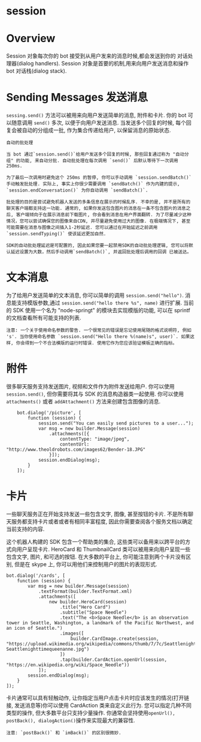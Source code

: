 # session

# Overview

Session 对象每次你的 bot 接受到从用户发来的消息时候,都会发送到你的 对话处理器(dialog handlers). Session 对象是首要的机制,用来向用户发送消息和操作 bot 对话栈(dialog stack).

# Sending Messages 发送消息

`sessing.send()` 方法可以被用来向用户发送简单的消息, 附件和卡片. 你的 bot 可以随意调用 `send()` 多次, 以便于向用户发送消息. 当发送多个回复的时候, 每个回复会被自动的分组成一批, 作为集合传递给用户, 以保留消息的原始状态.

    自动的批处理

    当 bot 通过`session.send()`给用户发送多个回复的时候, 那些回复通过称为 "自动分组" 的功能, 来自动分批. 自动批处理在每次调用 `send()` 后默认等待下一次调用 250ms.

    为了最后一次调用时避免这个 250ms 的暂停, 你可以手动调用 `session.sendBatch()` 手动触发批处理. 实际上, 事实上你很少需要调用 `sendBatch()` 作为内建的提示, `session.endConversation()` 为你自动调用 `sendBatch()`.

    批处理的目的是尝试避免机器人发送的多条信息在展示的时候乱序. 不幸的是, 并不是所有的聊天客户端都支持这一功能. 通常的, 如果你发送包含图片的消息在一条不包含图片的消息之后, 客户端倾向于在展示消息前下载图片, 你会看到消息在用户界面翻转. 为了尽量减少这种情况，您可以尝试确保您的图像来自CDN, 并尽量避免使用过大的图像. 在极端情况下, 甚至可能需要在消息与图像之间插入1-2秒延迟. 您可以通过在开始延迟之前调用`session.sendTyping()` 使该延迟更加自然.

    SDK的自动批处理延迟是可配置的, 因此如果您要一起禁用SDK的自动批处理逻辑, 您可以将默认延迟设置为大数，然后手动调用`sendBatch()`, 并返回批处理后调用的回调 已被送达。


# 文本消息

为了给用户发送简单的文本消息, 你可以简单的调用 `session.send("hello")`. 消息能支持模版参数,通过 `session.send("hello there %s", name)` 进行扩展. 当前的 SDK 使用一个名为 "node-springt" 的模块去实现模版的功能, 可以在 sprintf 的文档查看所有可能支持的列表.

    注意: 一个关于使用命名参数的警告. 一个很常见的错误是忘记使用尾随的格式说明符, 例如 's'. 当你使用命名参数 `session.send("Hello there %(name)s", user)`. 如果这样, 你会得到一个不合法模版的运行时错误. 使用它作为您应该验证模板正确的指标。


# 附件

很多聊天服务支持发送图片, 视频和文件作为附件发送给用户. 你可以使用 `session.send()`, 但你需要将其与 SDK 的消息构造器类一起使用. 你可以使用 `attachments()` 或者 `addAttachment()` 方法来创建包含图像的消息.

```
    bot.dialog('/picture', [
        function (session) {
            session.send("You can easily send pictures to a user...");
            var msg = new builder.Message(session)
                .attachments([{
                    contentType: "image/jpeg",
                    contentUrl: "http://www.theoldrobots.com/images62/Bender-18.JPG"
                }]);
            session.endDialog(msg);
        }
    ]);
```   

# 卡片

一些聊天服务正在开始支持发送一些包含文字, 图像, 甚至按钮的卡片. 不是所有聊天服务都支持卡片或者或者有相同丰富程度, 因此你需要查阅各个服务文档以确定当前支持的内容.

这个机器人构建的 SDK 包含一个帮助类的集合, 这些类可以备用来以跨平台的方式向用户呈现卡片. HeroCard 和 ThumbnailCard 类可以被用来向用户呈现一些包含文字, 图片, 和可选的按钮. 在大多数的平台上, 你可能注意到两个卡片没有区别, 但是在 skype 上, 你可以用他们来控制用户的图片的表现形式.

```
bot.dialog('/cards', [
    function (session) {
        var msg = new builder.Message(session)
            .textFormat(builder.TextFormat.xml)
            .attachments([
                new builder.HeroCard(session)
                    .title("Hero Card")
                    .subtitle("Space Needle")
                    .text("The <b>Space Needle</b> is an observation tower in Seattle, Washington, a landmark of the Pacific Northwest, and an icon of Seattle.")
                    .images([
                        builder.CardImage.create(session, "https://upload.wikimedia.org/wikipedia/commons/thumb/7/7c/Seattlenighttimequeenanne.jpg/320px-Seattlenighttimequeenanne.jpg")
                    ])
                    .tap(builder.CardAction.openUrl(session, "https://en.wikipedia.org/wiki/Space_Needle"))
            ]);
        session.endDialog(msg);
    }
]);
```

卡片通常可以具有轻触动作, 让你指定当用户点击卡片时应该发生的情况(打开链接, 发送消息等)你可以使用 CardAction 类来自定义此行为. 您可以指定几种不同类型的操作, 但大多数平台只支持少量操作. 你通常会坚持使用`openUrl(), postBack(), dialogAction()`操作来实现最大的兼容性.

    注意: `postBack()` 和 `imBack()` 的区别很微妙.
